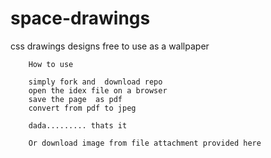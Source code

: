 # space-drawings
css drawings designs 
free to use as a wallpaper 

        How to use 
        
        simply fork and  download repo 
        open the idex file on a browser 
        save the page  as pdf 
        convert from pdf to jpeg 
        
        dada......... thats it 
        
        Or download image from file attachment provided here 

